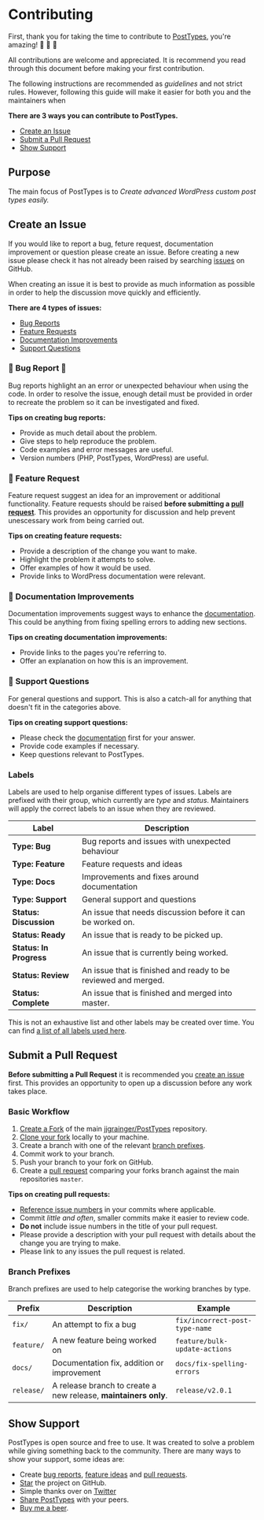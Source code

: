 # Contributing

First, thank you for taking the time to contribute to [PostTypes](https://github.com/jjgrainger/PostTypes), you're amazing! :tada: :clap: :raised_hands:

All contributions are welcome and appreciated. It is recommend you read through this document before making your first contribution.

The following instructions are recommended as _guidelines_ and not strict rules. However, following this guide will make it easier for both you and the maintainers when

**There are 3 ways you can contribute to PostTypes.**

* [Create an Issue](#create-an-issue)
* [Submit a Pull Request](#submit-a-pull-request)
* [Show Support](#show-support)

## Purpose

The main focus of PostTypes is to _Create advanced WordPress custom post types easily._

## Create an Issue

If you would like to report a bug, feture request, documentation improvement or question please create an issue. Before creating a new issue please check it has not already been raised by searching [issues](https://github.com/jjgrainger/PostTypes/issues) on GitHub.

When creating an issue it is best to provide as much information as possible in order to help the discussion move quickly and efficiently.

**There are 4 types of issues:**

* [Bug Reports](#bug-report)
* [Feature Requests](#feature-request)
* [Documentation Improvements](#documentation-improvement)
* [Support Questions](#support-questions)

### :bug: Bug Report 🐛

Bug reports highlight an an error or unexpected behaviour when using the code. In order to resolve the issue, enough detail must be provided in order to recreate the problem so it can be investigated and fixed.

**Tips on creating bug reports:**

* Provide as much detail about the problem.
* Give steps to help reproduce the problem.
* Code examples and error messages are useful.
* Version numbers (PHP, PostTypes, WordPress) are useful.

### :rocket: Feature Request

Feature request suggest an idea for an improvement or additional functionality. Feature requests should be raised **before submitting a [pull request](#submit-a-pull-request)**. This provides an opportunity for discussion and help prevent unescessary work from being carried out.

**Tips on creating feature requests:**

* Provide a description of the change you want to make.
* Highlight the problem it attempts to solve.
* Offer examples of how it would be used.
* Provide links to WordPress documentation were relevant.

### :book: Documentation Improvements

Documentation improvements suggest ways to enhance the [documentation](https://posttypes.jjgrainger.co.uk). This could be anything from fixing spelling errors to adding new sections.

**Tips on creating documentation improvements:**

* Provide links to the pages you're referring to.
* Offer an explanation on how this is an improvement.

### :balloon: Support Questions

For general questions and support. This is also a catch-all for anything that doesn't fit in the categories above.

**Tips on creating support questions:**

* Please check the [documentation](https://posttypes.jjgrainger.co.uk) first for your answer.
* Provide code examples if necessary.
* Keep questions relevant to PostTypes.

### Labels

Labels are used to help organise different types of issues. Labels are prefixed with their group, which currently are _type_ and _status_. Maintainers will apply the correct labels to an issue when they are reviewed.

| Label | Description |
| --- | --- |
| **Type: Bug** | Bug reports and issues with unexpected behaviour |
| **Type: Feature** | Feature requests and ideas |
| **Type: Docs** | Improvements and fixes around documentation |
| **Type: Support** | General support and questions |
| **Status: Discussion** | An issue that needs discussion before it can be worked on. |
| **Status: Ready** | An issue that is ready to be picked up. |
| **Status: In Progress** | An issue that is currently being worked. |
| **Status: Review** | An issue that is finished and ready to be reviewed and merged. |
| **Status: Complete** | An issue that is finished and merged into master. |

This is not an exhaustive list and other labels may be created over time. You can find [a list of all labels used here](https://github.com/jjgrainger/PostTypes/labels).

## Submit a Pull Request

**Before submitting a Pull Request** it is recommended you [create an issue](#create-an-issue) first. This provides an opportunity to open up a discussion before any work takes place.

### Basic Workflow

1. [Create a Fork](https://guides.github.com/activities/forking/#fork) of the main [jjgrainger/PostTypes](#) repository.
1. [Clone your fork](https://guides.github.com/activities/forking/#clone) locally to your machine.
1. Create a branch with one of the relevant [branch prefixes](#branch-prefixes).
1. Commit work to your branch.
1. Push your branch to your fork on GitHub.
1. Create a [pull request](https://github.com/jjgrainger/PostTypes/compare) comparing your forks branch against the main repositories `master`.

**Tips on creating pull requests:**

* [Reference issue numbers](https://help.github.com/articles/closing-issues-using-keywords/) in your commits where applicable.
* Commit *little and often*, smaller commits make it easier to review code.
* **Do not** include issue numbers in the title of your pull request.
* Please provide a description with your pull request with details about the change you are trying to make.
* Please link to any issues the pull request is related.

### Branch Prefixes

Branch prefixes are used to help categorise the working branches by type.

| Prefix | Description | Example |
| --- | --- | --- |
| `fix/` | An attempt to fix a bug | `fix/incorrect-post-type-name` |
| `feature/` | A new feature being worked on | `feature/bulk-update-actions` |
| `docs/` | Documentation fix, addition or improvement | `docs/fix-spelling-errors` |
| `release/` | A release branch to create a new release, **maintainers only**. | `release/v2.0.1` |

## Show Support

PostTypes is open source and free to use. It was created to solve a problem while giving something back to the community. There are many ways to show your support, some ideas are:

* Create [bug reports](#), [feature ideas](#) and [pull requests](#).
* [Star](https://github.com/jjgrainger/PostTypes/stargazers) the project on GitHub.
* Simple thanks over on [Twitter](https://twitter.com/jjgrainger)
* [Share PostTypes](https://discourse.roots.io/t/helpful-tools-for-theme-and-plugin-development/9273) with your peers.
* [Buy me a beer](https://www.paypal.me/jjgrainger/5).
